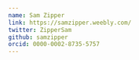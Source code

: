 ```yaml
---
name: Sam Zipper
link: https://samzipper.weebly.com/
twitter: ZipperSam
github: samzipper
orcid: 0000-0002-8735-5757
---
```

